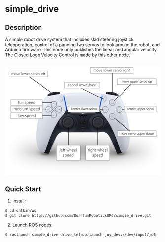 # simple_drive

## Description

A simple robot drive system that includes skid steering joystick teleoperation, control of a panning two servos to look around the robot, and Arduino firmware.
This node only publishes the linear and angular velocity. The Closed Loop Velocity Control is made by this other [node](https://github.com/QuantumRoboticsURC/bus_can_drive).

##
![controller](https://raw.githubusercontent.com/QuantumRoboticsURC/simple_drive/main/images/simple_drive_controller.png)

## Quick Start

1. Install:

```
$ cd catkin/ws
$ git clone https://github.com/QuantumRoboticsURC/simple_drive.git
```

2. Launch ROS nodes:

```
$ roslaunch simple_drive drive_teleop.launch joy_dev:=/dev/input/js0
```
